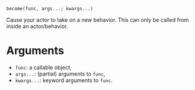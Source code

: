 ```
become(func, args...; kwargs...)
```

Cause your actor to take on a new behavior. This can only be called from inside an actor/behavior.

# Arguments

  * `func`: a callable object,
  * `args...`: (partial) arguments to `func`,
  * `kwargs...`: keyword arguments to `func`.
